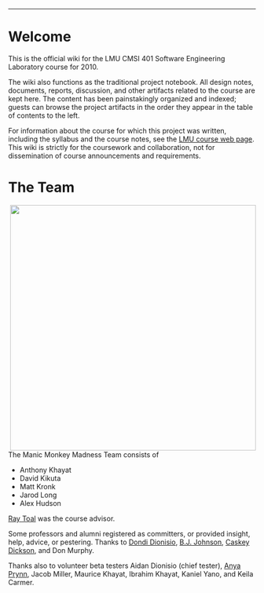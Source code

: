 
---


# Welcome #

This is the official wiki for the LMU CMSI 401 Software Engineering Laboratory course for 2010.

The wiki also functions as the traditional project notebook.  All design notes, documents, reports, discussion, and other artifacts related to the course are kept here.  The content has been painstakingly organized and indexed; guests can browse the project artifacts in the order they appear in the table of contents to the left.

For information about the course for which this project was written, including the syllabus and the course notes, see the  [LMU course web page](http://www.cs.lmu.edu/~ray/classes/se).  This wiki is strictly for the coursework and collaboration, not for dissemination of course announcements and requirements.

# The Team #

<img src='http://manicmonkeymadness.googlecode.com/files/m3-screenshot-01.png' align='right' width='500' />

The Manic Monkey Madness Team consists of
  * Anthony Khayat
  * David Kikuta
  * Matt Kronk
  * Jarod Long
  * Alex Hudson

[Ray Toal](http://www.cs.lmu.edu/~ray/) was the course advisor.

Some professors and alumni registered as committers, or provided insight, help, advice, or pestering. Thanks to [Dondi Dionisio](http://www.cs.lmu.edu/~dondi/), [B.J. Johnson](http://myweb.lmu.edu/bjohnson/), [Caskey Dickson](http://technocage.com/~caskey/), and Don Murphy.

Thanks also to volunteer beta testers Aidan Dionisio (chief tester), [Anya Prynn](http://doubleapolitics.blogspot.com), Jacob Miller, Maurice Khayat, Ibrahim Khayat, Kaniel Yano, and Keila Carmer.